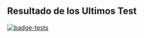 ## Resultado de los Ultimos Test
<!---Start place for the badge -->
[![badge-tests](https://img.shields.io/badge/tested%20with-Cypress-04C38E.svg)](https://www.cypress.io/)

<!---End place for the badge -->
